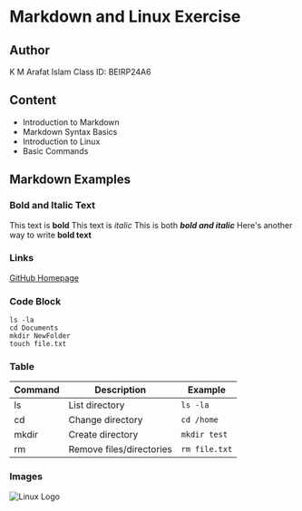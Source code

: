 # Markdown and Linux Exercise

## Author
K M Arafat Islam
Class ID: BEIRP24A6

## Content
* Introduction to Markdown
* Markdown Syntax Basics
* Introduction to Linux
* Basic Commands

## Markdown Examples

### Bold and Italic Text
This text is **bold**
This text is *italic*
This is both ***bold and italic***
Here's another way to write **bold text**

### Links
[GitHub Homepage](https://github.com)
### Code Block
```
ls -la       
cd Documents    
mkdir NewFolder 
touch file.txt  
```

### Table
| Command | Description | Example |
|---------|-------------|---------|
| ls | List directory | `ls -la` |
| cd | Change directory | `cd /home` |
| mkdir | Create directory | `mkdir test` |
| rm | Remove files/directories | `rm file.txt` |

### Images
![Linux Logo](https://upload.wikimedia.org/wikipedia/commons/3/35/Tux.svg)
